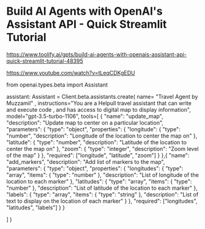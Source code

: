 # Build AI Agents with OpenAI's Assistant API - Quick Streamlit Tutorial

https://www.toolify.ai/gpts/build-ai-agents-with-openais-assistant-api-quick-streamlit-tutorial-48395 

https://www.youtube.com/watch?v=tLeqCDKgEDU



from openai.types.beta import Assistant

assistant: Assistant = Client.beta.assistants.create(
  name= "Travel Agent by Muzzamil" ,
  instructions="You are a Helpull travel assistant that can write and execute code , and has access to digital map to display information",
  model="gpt-3.5-turbo-1106",
  tools=[ {
  "name": "update_map",
  "description": "Update map to center on a particular location",
  "parameters": {
    "type": "object",
    "properties": {
      "longitude": {
        "type": "number",
        "description": "Longitude of the location to center the map on"
      },
      "latitude": {
        "type": "number",
        "description": "Latitude of the location to center the map on"
      },
      "zoom": {
        "type": "integer",
        "description": "Zoom level of the map"
      }
    },
    "required": ["longitude", "latitude", "zoom"]
  }
},{
  "name": "add_markers",
  "description": "Add list of markers to the map",
  "parameters": {
    "type": "object",
    "properties": {
      "longitudes": {
        "type": "array",
        "items": {
          "type": "number"
        },
        "description": "List of longitude of the location to each marker"
      },
      "latitudes": {
        "type": "array",
        "items": {
          "type": "number"
        },
        "description": "List of latitude of the location to each marker"
      },
      "labels": {
        "type": "array",
        "items": {
          "type": "string"
        },
        "description": "List of text to display on the location of each marker"
      }
    },
    "required": ["longitudes", "latitudes", "labels"]
  }
}
        
  ]
)